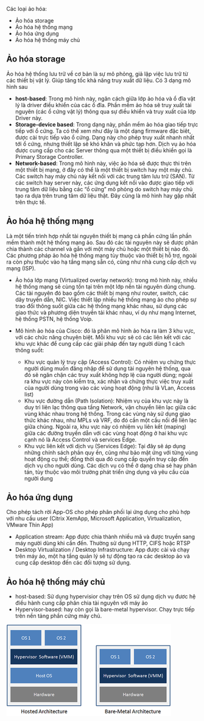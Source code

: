 Các loại ảo hóa:
* Ảo hóa storage
* Ảo hóa hệ thống mạng
* Ảo hóa ứng dụng
* Ảo hóa hệ thống máy chủ

## Ảo hóa storage

Ảo hóa hệ thống lưu trữ về cơ bản là sự mô phỏng, giả lập việc lưu trữ từ các thiết bị vật lý. Giúp tăng tốc khả năng truy xuất dữ liệu.
Có 3 dạng mô hình sau
* **host-based**: Trong mô hình này, ngăn cách giữa lớp ảo hóa và ổ đĩa vật lý là driver điều khiển của các ổ đĩa. Phần mềm ảo hóa sẽ truy xuất tài nguyên (các ổ cứng vật lý) thông qua sự điều khiển và truy xuất của lớp Driver này.
* **Storage-device based**: Trong dạng này, phần mềm ảo hóa giao tiếp trực tiếp với ổ cứng. Ta có thể xem như đây là một dạng firmware đặc biêt, được cài trực tiếp vào ổ cứng. Dạng này cho phép truy xuất nhanh nhất tới ổ cứng, nhưng thiết lập sẽ khó khăn và phức tạp hơn. Dịch vụ ảo hóa được cung cấp cho các Server thông qua một thiết bị điều khiển gọi là Primary Storage Controller.
* **Network-based**:  Trong mô hình này, việc ảo hóa sẽ được thực thi trên một thiết bị mạng, ở đây có thể là một thiết bị switch hay một máy chủ. Các switch  hay máy chủ này kết nối với các trung tâm lưu trữ (SAN). Từ các switch hay server này, các ứng dụng kết nối vào được giao tiếp với trung tâm dữ liệu bằng các “ổ  cứng” mô phỏng do switch hay máy chủ tạo ra dựa trên  trung tâm dữ liệu thật. Đây cũng là mô hình hay gặp nhất trên thực tế.

## Ảo hóa hệ thống mạng

Là một tiến trình hợp nhất tài nguyên thiết bị mạng cả phần cứng lần phần mềm thành một hệ thống mạng ảo. Sau đó các tài nguyên này sẽ được phân chia thành các channel và gắn với một máy chủ hoặc một thiết bị nào đó.
Các phương pháp ảo hóa hệ thống mạng tùy thuộc vào thiết bị hỗ trợ, ngoài ra còn phụ thuộc vào hạ tầng mạng sẵn có, cũng như nhà cung cấp dịch vụ mạng (ISP).

* Ảo hóa lớp mạng (Virtualized overlay network): trong mô hình này, nhiều hệ thống mạng sẽ cùng tồn tại trên một lớp nền tài nguyên dùng chung. Các tài nguyên đó bao gồm các thiết bị mạng như router, switch, các dây truyền dẫn, NIC. Việc thiết lập nhiều hệ thống mạng ảo cho phép sự trao đổi thông suốt giữa các hệ thống mạng khác nhau, sử dụng các giao thức và phương diện truyền tải khác nhau, ví dụ như mạng Internet, hệ thống PSTN, hệ thống Voip.

* Mô hình ảo hóa của Cisco: đó là phân mô hình ảo hóa ra làm 3 khu vực, với các chức năng chuyên biệt. Mỗi khu vực sẽ có các liên kết với các khu vực khác để cung cấp các giải pháp đến tay người dùng 1 cách thông suốt:

    - Khu vực quản lý truy cập (Access Control): Có nhiệm vụ chứng thực người dùng muốn đăng nhập để sử dụng tài nguyên hệ thống, qua đó sẽ ngăn chặn các truy xuất không hợp lệ của người dùng; ngoài ra khu vực này còn kiểm tra, xác nhận và chứng thực việc truy xuất của người dùng trong vào các vùng hoạt động (như là VLan, Access list)
    - Khu vực đường dẫn (Path Isolation): Nhiệm vụ của khu vực này là duy trì  liên lạc thông qua tầng Network,  vận chuyển liên lạc giữa các vùng khác nhau trong hệ thống. Trong các vùng này sử dụng giao thức khác nhau, như MPLs và VRF, do đó cần một cầu nối để liên lạc giữa chúng. Ngoài  ra, khu vực này có  nhiệm vụ liên kết (maping) giữa các đường truyền dẫn với các vùng hoạt động ở  hai khu vực cạnh nó là Access Control và  services Edge.
    - Khu vực liên kết với dịch vụ (Services Edge): Tại đây sẽ áp dụng những chính sách phân quy ền, cũng như bảo mật ứng với từng vùng hoạt động cụ thể; đồng thời qua đó cung cấp quyền truy cập đến dịch vụ cho người dùng. Các dịch vụ có thể ở dạng chia sẻ hay phân tán, tùy thuộc vào môi trường phát triển ứng dụng và yêu cầu của người dung

## Ảo hóa ứng dụng 
Cho phép tách rời App-OS cho phép phân phối lại ứng dụng cho phù hợp với nhu cầu user (Citrix XemApp, Microsoft Application, Virtualization, VMware Thin App)
* Application stream: App được chia thành nhiều mã và được truyền sang máy người dùng khi cần đến. Thường sử dụng HTTP, CIFS hoặc RTSP
* Desktop Virtualization / Desktop Infrastructure: App được cài và chạy trên máy ảo, một hạ tầng quản lý sẽ tự động tạo ra các desktop ảo và cung cấp desktop đến các đối tượng sử dụng.
## Ảo hóa hệ thống máy chủ
* host-based: Sử dụng hypervisior chạy trên OS sử dụng dịch vụ đươc hệ điều hành cung cấp phân chia tài nguyên với máy ảo
* Hypervisor-based:  hay còn gọi là bare-metal hypervisor. Chạy trực tiếp trên nền tảng phần cứng máy chủ.

![aohoa](image/aohoa.png)
